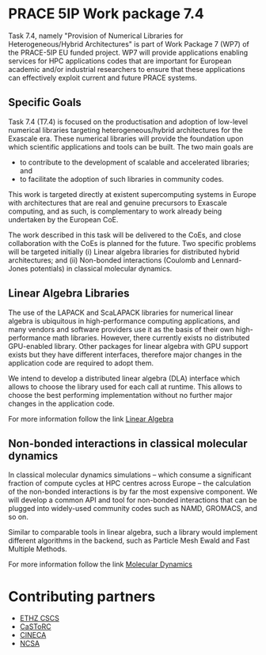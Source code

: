 # PRACE 5IP Work package 7.4

Task 7.4, namely "Provision of Numerical Libraries for Heterogeneous/Hybrid Architectures"  is part of Work Package 7 (WP7)
of the PRACE-5IP EU funded project. WP7 will provide applications enabling services for HPC applications codes that are important
for European academic and/or industrial researchers to ensure that these applications can effectively exploit current
and future PRACE systems.

## Specific Goals

Task 7.4 (T7.4) is focused on the productisation and adoption of low-level numerical libraries targeting heterogeneous/hybrid architectures for the Exascale era. These numerical libraries will provide the foundation upon which scientific applications and tools can be built. The two main goals are

* to contribute to the development of scalable and accelerated libraries; and
* to facilitate the adoption of such libraries in community codes.

This work is targeted directly at existent supercomputing systems in Europe with architectures that are real and genuine precursors to Exascale computing, and as such, is complementary to work already being undertaken by the European CoE.

The work described in this task will be delivered to the CoEs, and close collaboration with the CoEs is planned for the future. Two specific problems will be targeted initially (i) Linear algebra libraries for distributed hybrid architectures; and (ii) Non-bonded interactions (Coulomb and Lennard-Jones potentials) in classical molecular dynamics.

## Linear Algebra Libraries

The use of the LAPACK and ScaLAPACK libraries for numerical linear algebra is ubiquitous in high-performance computing applications,
and many vendors and software providers use it as the basis of their own high-performance math libraries.
However, there currently exists no distributed GPU-enabled library.
Other packages for linear algebra with GPU support exists but they have different interfaces,
therefore major changes in the application code are required to adopt them.

We intend to develop a distributed linear algebra (DLA) interface which allows to choose the library used for each call at runtime.
This allows to choose the best performing implementation without no further major changes in the application code.

For more information follow the link [Linear Algebra](linear_algebra)

## Non-bonded interactions in classical molecular dynamics

In classical molecular dynamics simulations – which consume a significant fraction of compute cycles at HPC centres across Europe – the calculation of the non-bonded interactions is by far the most expensive component. We will develop a common API and tool for non-bonded interactions that can be plugged into widely-used community codes such as NAMD, GROMACS, and so on.

Similar to comparable tools in linear algebra, such a library would implement different algorithms in the backend, such as Particle Mesh Ewald and Fast Multiple Methods.

For more information follow the link [Molecular Dynamics](molecular_dynamics)

# Contributing partners

+ [ETHZ CSCS](http://www.cscs.ch)
+ [CaSToRC](https://www.cyi.ac.cy)
+ [CINECA](http:www.cineca.it)
+ [NCSA](http://www.scc.acad.bg)
